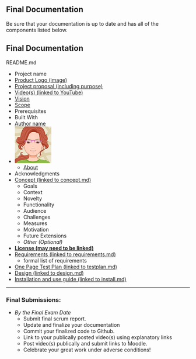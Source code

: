 ## Final Documentation

Be sure that your documentation is up to date and has all of the components listed below.

## Final Documentation

README.md
- Project name
- [Product Logo (image)](r07-logo.md)
- [Project proposal (including purpose)](r01-project-concept.md)
- [Video(s) (linked to YouTube)](fp-video-and-finalizing.md)
- [Vision](r02-scope.md)
- [Scope](r02-scope.md)
- Prerequisites
- Built With
- [Author name](r09-website.md)
- ![Jan Avatar](jp-avatar-sm.png)
  - [About](r08-about.md)
- Acknowledgments
- [Concept (linked to concept.md)](r01-project-concept.md)
  - Goals
  - Context
  - Novelty
  - Functionality
  - Audience
  - Challenges
  - Measures
  - Motivation
  - Future Extensions
  - *Other (Optional)*
- [**License (may need to be linked)**](r11-licensing.md)
- [Requirements (linked to requirements.md)](r03-requirements.md)
  - formal list of requirements
- [One Page Test Plan (linked to testplan.md)](r10-testing1.md)
- [Design (linked to design.md)](r04-design.md)  
- [Installation and use guide (linked to install.md)](r12-install.md)

---

### Final Submissions:
- *By the Final Exam Date*
  - Submit final scrum report.
  - Update and finalize your documentation
  - Commit your finalized code to Github.
  - Link to your publically posted video(s) using explanatory links
  - Post video(s) publically and submit links to Moodle.
  - Celebrate your great work under adverse conditions!
